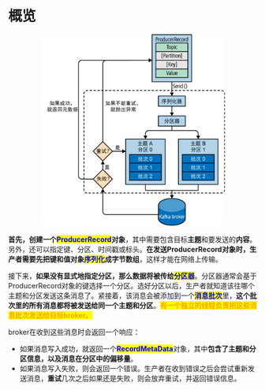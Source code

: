 # 概览

<div align="center">

<figure><img src="../../../.gitbook/assets/17.jpg" alt="" width="375"><figcaption></figcaption></figure>

</div>

**首先，创建一个**<mark style="color:blue;">**ProducerRecord**</mark>**对象**，其中需要包含目标**主题**和要发送的**内容**。另外，还可以指定键、分区、时间戳或标头。**在发送ProducerRecord对象时，生产者需要先把键和值对象**<mark style="color:blue;">**序列化**</mark>**成字节数组**，这样才能在网络上传输。

接下来，**如果没有显式地指定分区，那么数据将被传给**<mark style="color:blue;">**分区器**</mark>。分区器通常会基于ProducerRecord对象的键选择一个分区。选好分区以后，生产者就知道该往哪个主题和分区发送这条消息了。紧接着，该消息会被添加到一个<mark style="color:blue;">**消息批次**</mark>里，**这个批次里的所有消息都将被发送给同一个主题和分区**。<mark style="color:orange;">**有一个独立的线程负责把这些消息批次发送给目标broker。**</mark>

broker在收到这些消息时会返回一个响应：

* 如果消息写入成功，就返回一个<mark style="color:blue;">**RecordMetaData**</mark>对象，其中**包含了主题和分区信息，以及消息在分区中的偏移量**。
* 如果消息写入失败，则会返回一个错误。生产者在收到错误之后会尝试重新发送消息，**重试**几次之后如果还是失败，则会放弃重试，并返回错误信息。
